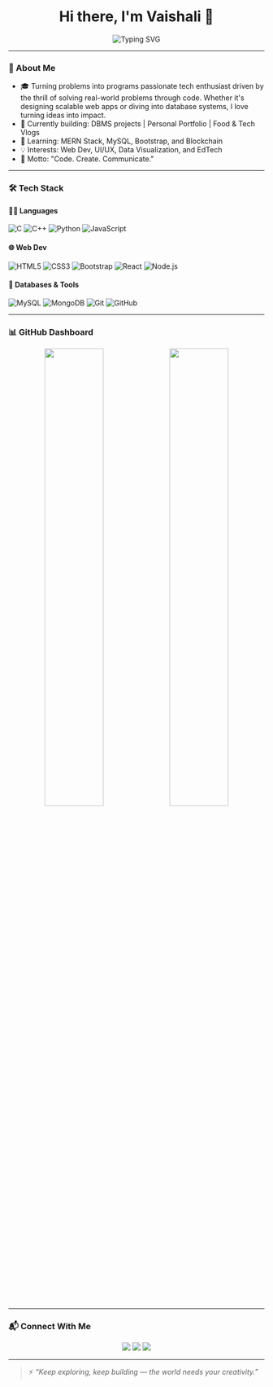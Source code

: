 <h1 align="center">Hi there, I'm Vaishali 👋</h1>

<p align="center">
  <img src="https://readme-typing-svg.herokuapp.com?font=Fira+Code&size=24&duration=4000&pause=1000&color=F7931E&center=true&vCenter=true&width=435&lines=19+y%2Fo+CS+Student;Techie+%7C+Creator+%7C+Dreamer;Learning+MERN+Stack+%28+Blockchain" alt="Typing SVG" />
</p>

---

### 🌟 About Me
- 🎓 Turning problems into programs passionate tech enthusiast driven by the thrill of solving real-world problems through code. Whether it's designing scalable web apps or diving into database systems, I love turning ideas into impact.
- 🔭 Currently building: DBMS projects | Personal Portfolio | Food & Tech Vlogs
- 🌱 Learning: MERN Stack, MySQL, Bootstrap, and Blockchain  
- 💡 Interests: Web Dev, UI/UX, Data Visualization, and EdTech
- 🧠 Motto: "Code. Create. Communicate."

---

### 🛠️ Tech Stack

#### 👩‍💻 Languages
![C](https://img.shields.io/badge/C-00599C?style=for-the-badge&logo=c&logoColor=white)
![C++](https://img.shields.io/badge/C%2B%2B-00599C?style=for-the-badge&logo=c%2B%2B&logoColor=white)
![Python](https://img.shields.io/badge/Python-3776AB?style=for-the-badge&logo=python&logoColor=white)
![JavaScript](https://img.shields.io/badge/JavaScript-333333?style=for-the-badge&logo=javascript)

#### 🌐 Web Dev
![HTML5](https://img.shields.io/badge/HTML5-E34F26?style=for-the-badge&logo=html5)
![CSS3](https://img.shields.io/badge/CSS3-1572B6?style=for-the-badge&logo=css3)
![Bootstrap](https://img.shields.io/badge/Bootstrap-563D7C?style=for-the-badge&logo=bootstrap)
![React](https://img.shields.io/badge/React-20232A?style=for-the-badge&logo=react)
![Node.js](https://img.shields.io/badge/Node.js-339933?style=for-the-badge&logo=nodedotjs)

#### 💾 Databases & Tools
![MySQL](https://img.shields.io/badge/MySQL-4479A1?style=for-the-badge&logo=mysql)
![MongoDB](https://img.shields.io/badge/MongoDB-4EA94B?style=for-the-badge&logo=mongodb)
![Git](https://img.shields.io/badge/Git-F05032?style=for-the-badge&logo=git)
![GitHub](https://img.shields.io/badge/GitHub-181717?style=for-the-badge&logo=github)

---

### 📊 GitHub Dashboard

<p align="center">
  <img src="https://github-readme-stats.vercel.app/api?username=Modiv2005&show_icons=true&theme=radical" width="48%" />
  <img src="https://github-readme-streak-stats.herokuapp.com?user=Modiv2005&theme=radical&hide_border=false" width="48%" />
</p>

---

### 📬 Connect With Me
<p align="center">
  <a href="mailto:yourmail@example.com"><img src="https://img.shields.io/badge/Gmail-D14836?style=for-the-badge&logo=gmail&logoColor=white"></a>
  <a href="https://www.linkedin.com/in/yourprofile"><img src="https://img.shields.io/badge/LinkedIn-blue?style=for-the-badge&logo=linkedin&logoColor=white"></a>
  <a href="https://github.com/Modiv2005"><img src="https://img.shields.io/badge/GitHub-100000?style=for-the-badge&logo=github&logoColor=white"></a>
</p>

---

> ⚡ *“Keep exploring, keep building — the world needs your creativity.”*
